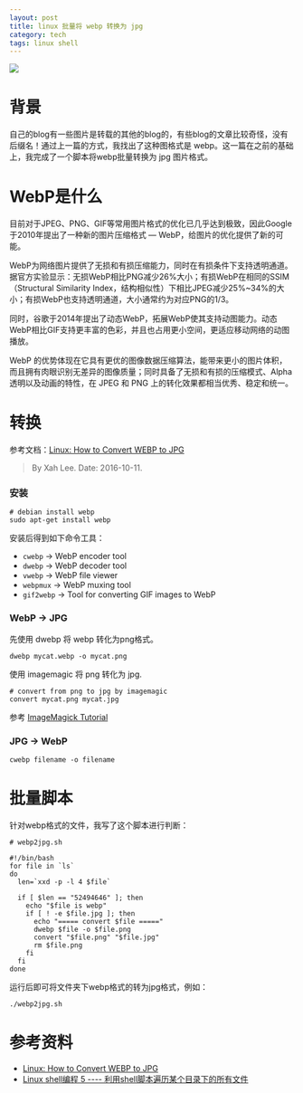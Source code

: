 ```yaml
---
layout: post
title: linux 批量将 webp 转换为 jpg
category: tech
tags: linux shell
---
```


![](https://cdn.kelu.org/blog/tags/linux.jpg)

# 背景

自己的blog有一些图片是转载的其他的blog的，有些blog的文章比较奇怪，没有后缀名！通过上一篇的方式，我找出了这种图格式是 webp。这一篇在之前的基础上，我完成了一个脚本将webp批量转换为 jpg 图片格式。

# WebP是什么

目前对于JPEG、PNG、GIF等常用图片格式的优化已几乎达到极致，因此Google于2010年提出了一种新的图片压缩格式 — WebP，给图片的优化提供了新的可能。

WebP为网络图片提供了无损和有损压缩能力，同时在有损条件下支持透明通道。据官方实验显示：无损WebP相比PNG减少26%大小；有损WebP在相同的SSIM（Structural Similarity Index，结构相似性）下相比JPEG减少25%~34%的大小；有损WebP也支持透明通道，大小通常约为对应PNG的1/3。

同时，谷歌于2014年提出了动态WebP，拓展WebP使其支持动图能力。动态WebP相比GIF支持更丰富的色彩，并且也占用更小空间，更适应移动网络的动图播放。

WebP 的优势体现在它具有更优的图像数据压缩算法，能带来更小的图片体积，而且拥有肉眼识别无差异的图像质量；同时具备了无损和有损的压缩模式、Alpha 透明以及动画的特性，在 JPEG 和 PNG 上的转化效果都相当优秀、稳定和统一。

# 转换

参考文档：[Linux: How to Convert WEBP to JPG](http://xahlee.info/img/convert_webp_to_jpg.html)

>  By Xah Lee. Date: 2016-10-11.

### 安装

```
# debian install webp
sudo apt-get install webp
```

安装后得到如下命令工具：

- `cwebp` → WebP encoder tool
- `dwebp` → WebP decoder tool
- `vwebp` → WebP file viewer
- `webpmux` → WebP muxing tool
- `gif2webp` → Tool for converting GIF images to WebP

### WebP -> JPG

先使用 dwebp 将 webp 转化为png格式。

```
dwebp mycat.webp -o mycat.png
```

使用 imagemagic 将 png 转化为 jpg.

```
# convert from png to jpg by imagemagic
convert mycat.png mycat.jpg
```

参考 [ImageMagick Tutorial](http://xahlee.info/img/imagemagic.html)

### JPG -> WebP

```
cwebp filename -o filename
```

# 批量脚本

针对webp格式的文件，我写了这个脚本进行判断：

```
# webp2jpg.sh

#!/bin/bash
for file in `ls`
do
  len=`xxd -p -l 4 $file`

  if [ $len == "52494646" ]; then
    echo "$file is webp"
    if [ ! -e $file.jpg ]; then
      echo "===== convert $file ====="
      dwebp $file -o $file.png
      convert "$file.png" "$file.jpg"
      rm $file.png
    fi
  fi
done
```

运行后即可将文件夹下webp格式的转为jpg格式，例如：

```
./webp2jpg.sh
```

# 参考资料

* [Linux: How to Convert WEBP to JPG](http://xahlee.info/img/convert_webp_to_jpg.html)
* [Linux shell编程 5 ---- 利用shell脚本遍历某个目录下的所有文件](https://blog.csdn.net/chenguolinblog/article/details/12655961)